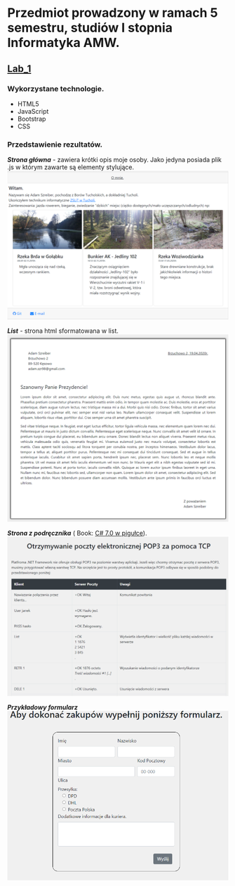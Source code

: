 # Przedmiot prowadzony w ramach 5 semestru, studiów I stopnia Informatyka AMW.

## [Lab_1](https://github.com/AdamSzr/projektowanie-serwisow-www-Szreiber-185ic/tree/master/Lab_1)
### Wykorzystane technologie.
* HTML5
* JavaScript
* Bootstrap
* CSS

### Przedstawienie rezultatów.

___Strona główna___ - zawiera krótki opis moje osoby. Jako jedyna posiada plik .js w którym zawarte są elementy stylujące.
![Strona Główna](md_img/homepage.png)

___List___ - strona html sformatowana w list.
![List](md_img/list.png)

___Strona z podręcznika___ ( Book: [ C# 7.0 w pigułce](https://helion.pl/ksiazki/c-7-0-w-pigulce-wydanie-vii-joseph-albahari-ben-albahari,c7pig7.htm#format/d)). 
![Podrecznik](md_img/podrecznik.png)

___Przykładowy formularz___
![Formularz](md_img/form.png)